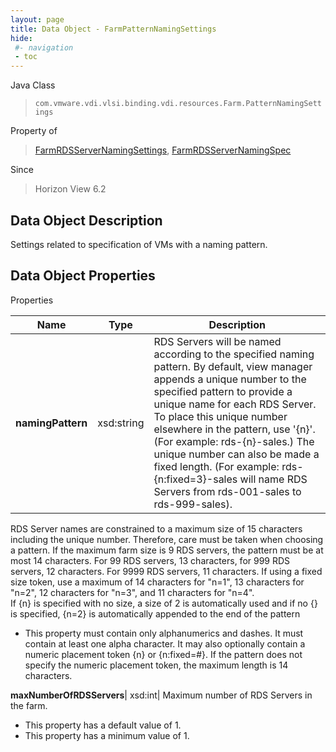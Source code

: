 ```yaml
---
layout: page
title: Data Object - FarmPatternNamingSettings
hide:
 #- navigation
 - toc
---
```






Java Class  
> `com.vmware.vdi.vlsi.binding.vdi.resources.Farm.PatternNamingSettings`

Property of  
> [FarmRDSServerNamingSettings](vdi.resources.Farm.RDSServerNamingSettings.md#field_detail), [FarmRDSServerNamingSpec](vdi.resources.Farm.RDSServerNamingSpec.md#field_detail)

Since  
> Horizon View 6.2


## Data Object Description 

Settings related to specification of VMs with a naming pattern. 

## Data Object Properties

Properties

Name |  Type |  Description   
---|---|---  
**namingPattern**|  xsd:string|  RDS Servers will be named according to the specified naming pattern. By default, view manager appends a unique number to the specified pattern to provide a unique name for each RDS Server. To place this unique number elsewhere in the pattern, use '{n}'. (For example: rds-{n}-sales.) The unique number can also be made a fixed length. (For example: rds-{n:fixed=3}-sales will name RDS Servers from rds-001-sales to rds-999-sales).  
RDS Server names are constrained to a maximum size of 15 characters including the unique number. Therefore, care must be taken when choosing a pattern. If the maximum farm size is 9 RDS servers, the pattern must be at most 14 characters. For 99 RDS servers, 13 characters, for 999 RDS servers, 12 characters. For 9999 RDS servers, 11 characters. If using a fixed size token, use a maximum of 14 characters for "n=1", 13 characters for "n=2", 12 characters for "n=3", and 11 characters for "n=4".  
If {n} is specified with no size, a size of 2 is automatically used and if no {} is specified, {n=2} is automatically appended to the end of the pattern   


  * This property must contain only alphanumerics and dashes. It must contain at least one alpha character. It may also optionally contain a numeric placement token {n} or {n:fixed=#}. If the pattern does not specify the numeric placement token, the maximum length is 14 characters. 

  
**maxNumberOfRDSServers**|  xsd:int|  Maximum number of RDS Servers in the farm.   


  * This property has a default value of 1.
  * This property has a minimum value of 1. 

  
  
  
   
  
  
